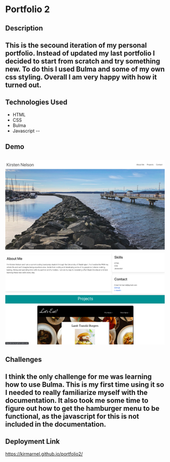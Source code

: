 # Portfolio 2

## Description
This is the secound iteration of my personal portfolio. Instead of updated my last portfolio I decided to start from scratch and try something new. To do this I used Bulma and some of my own css styling. Overall I am very happy with how it turned out. 
--
## Technologies Used
* HTML
* CSS
* Bulma
* Javascript
--
## Demo
![Screenshot1](assets/images/Demo1.png) 
![Screenshot1](assets/images/Demo2.png)
--
## Challenges 
I think the only challenge for me was learning how to use Bulma. This is my first time using it so I needed to really familiarize myself with the documentation. It also took me some time to figure out how to get the hamburger menu to be functional, as the javascript for this is not included in the documentation. 
--
## Deployment Link
https://kirmarnel.github.io/portfolio2/